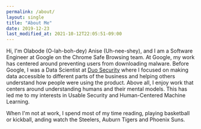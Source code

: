 ```yaml
---
permalink: /about/
layout: single
title: "About Me"
date: 2019-12-23
last_modified_at: 2021-10-12T22:05:51-09:00
---
```


Hi, I'm Olabode (O-lah-boh-dey) Anise (Uh-nee-shey), and I am a Software Engineer at Google on the Chrome Safe Browsing team. At Google, my work has centered around preventing users from downloading malware. Before Google, I was a Data Scientist at [Duo Security](https://duo.com/) where I focused on making data accessible to different parts of the business and helping others understand how people were using the product. Above all, I enjoy work that centers around understanding humans and their mental models. This has led me to my interests in Usable Security and Human-Centered Machine Learning.

When I'm not at work, I spend most of my time reading, playing basketball or kickball, anding watch the Steelers, Auburn Tigers and Phoenix Suns.
